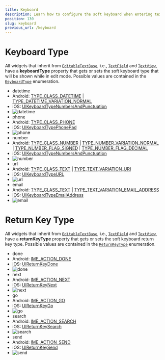 ```yaml
---
title: Keyboard
description: Learn how to configure the soft keyboard when entering text in a TextField or TextView.
position: 130
slug: keyboard
previous_url: /keyboard
---
```


# Keyboard Type
All widgets that inherit from [`EditableTextBase`](https://docs.nativescript.org/api-reference/classes/_ui_editor_text_base_.editabletextbase), i.e., [`TextField`](http://docs.nativescript.org/api-reference/classes/_ui_text_field_.textfield.html) and [`TextView`](http://docs.nativescript.org/api-reference/classes/_ui_text_view_.textview.html), have a **keyboardType** property that gets or sets the soft keyboard type that will be shown while in edit mode. Possible values are contained in the [`KeyboardType`](http://docs.nativescript.org/api-reference/modules/_ui_enums_.keyboardtype.html) enumeration.

- datetime
 - Android: [TYPE_CLASS_DATETIME](http://developer.android.com/reference/android/text/InputType.html#TYPE_CLASS_DATETIME) | [TYPE_DATETIME_VARIATION_NORMAL](http://developer.android.com/reference/android/text/InputType.html#TYPE_DATETIME_VARIATION_NORMAL)
 - iOS:  [UIKeyboardTypeNumbersAndPunctuation](https://developer.apple.com/library/ios/documentation/UIKit/Reference/UITextInputTraits_Protocol/index.html#//apple_ref/c/tdef/UIKeyboardType)
 - ![datetime](../img/modules/keyboard/datetime.png "datetime")
- phone
 - Android: [TYPE_CLASS_PHONE](http://developer.android.com/reference/android/text/InputType.html#TYPE_CLASS_PHONE)
 - iOS:  [UIKeyboardTypePhonePad](https://developer.apple.com/library/ios/documentation/UIKit/Reference/UITextInputTraits_Protocol/index.html#//apple_ref/c/tdef/UIKeyboardType)
 - ![phone](../img/modules/keyboard/phone.png "phone")
- number
 - Android: [TYPE_CLASS_NUMBER](http://developer.android.com/reference/android/text/InputType.html#TYPE_CLASS_NUMBER) | [TYPE_NUMBER_VARIATION_NORMAL](http://developer.android.com/intl/es/reference/android/text/InputType.html#TYPE_NUMBER_VARIATION_NORMAL) | [TYPE_NUMBER_FLAG_SIGNED](http://developer.android.com/reference/android/text/InputType.html#TYPE_NUMBER_FLAG_SIGNED) | [TYPE_NUMBER_FLAG_DECIMAL](http://developer.android.com/reference/android/text/InputType.html#TYPE_NUMBER_FLAG_DECIMAL)
 - iOS:  [UIKeyboardTypeNumbersAndPunctuation](https://developer.apple.com/library/ios/documentation/UIKit/Reference/UITextInputTraits_Protocol/index.html#//apple_ref/c/tdef/UIKeyboardType)
 - ![number](../img/modules/keyboard/number.png "number")
- url
 - Android: [TYPE_CLASS_TEXT](http://developer.android.com/reference/android/text/InputType.html#TYPE_CLASS_TEXT) | [TYPE_TEXT_VARIATION_URI](http://developer.android.com/reference/android/text/InputType.html#TYPE_TEXT_VARIATION_URI)
 - iOS:  [UIKeyboardTypeURL](https://developer.apple.com/library/ios/documentation/UIKit/Reference/UITextInputTraits_Protocol/index.html#//apple_ref/c/tdef/UIKeyboardType)
 - ![url](../img/modules/keyboard/url.png "url")
- email
 - Android: [TYPE_CLASS_TEXT](http://developer.android.com/reference/android/text/InputType.html#TYPE_CLASS_TEXT) | [TYPE_TEXT_VARIATION_EMAIL_ADDRESS](http://developer.android.com/reference/android/text/InputType.html#TYPE_TEXT_VARIATION_EMAIL_ADDRESS)
 - iOS:  [UIKeyboardTypeEmailAddress](https://developer.apple.com/library/ios/documentation/UIKit/Reference/UITextInputTraits_Protocol/index.html#//apple_ref/c/tdef/UIKeyboardType)
 - ![email](/img/modules/keyboard/email.png "email")

# Return Key Type
All widgets that inherit from [`EditableTextBase`](https://docs.nativescript.org/api-reference/classes/_ui_editor_text_base_.editabletextbase), i.e., [`TextField`](http://docs.nativescript.org/api-reference/classes/_ui_text_field_.textfield.html) and [`TextView`](http://docs.nativescript.org/api-reference/classes/_ui_text_view_.textview.html), have a **returnKeyType** property that gets or sets the soft keyboard return key type. Possible values are contained in the [`ReturnKeyType`](http://docs.nativescript.org/api-reference/modules/_ui_enums_.returnkeytype.html) enumeration.

- done
 - Android: [IME_ACTION_DONE](http://developer.android.com/reference/android/view/inputmethod/EditorInfo.html#IME_ACTION_DONE)
 - iOS: [UIReturnKeyDone](https://developer.apple.com/library/ios/documentation/UIKit/Reference/UITextInputTraits_Protocol/index.html#//apple_ref/c/tdef/UIReturnKeyType)
 - ![done](../img/modules/keyboard/done.png "done")
- next
 - Android: [IME_ACTION_NEXT](http://developer.android.com/reference/android/view/inputmethod/EditorInfo.html#IME_ACTION_NEXT)
 - iOS: [UIReturnKeyNext](https://developer.apple.com/library/ios/documentation/UIKit/Reference/UITextInputTraits_Protocol/index.html#//apple_ref/c/tdef/UIReturnKeyType)
 - ![next](../img/modules/keyboard/next.png "next")
- go
 - Android: [IME_ACTION_GO](http://developer.android.com/reference/android/view/inputmethod/EditorInfo.html#IME_ACTION_GO)
 - iOS: [UIReturnKeyGo](https://developer.apple.com/library/ios/documentation/UIKit/Reference/UITextInputTraits_Protocol/index.html#//apple_ref/c/tdef/UIReturnKeyType)
 - ![go](../img/modules/keyboard/go.png "go")
- search
 - Android: [IME_ACTION_SEARCH](http://developer.android.com/reference/android/view/inputmethod/EditorInfo.html#IME_ACTION_SEARCH)
 - iOS: [UIReturnKeySearch](https://developer.apple.com/library/ios/documentation/UIKit/Reference/UITextInputTraits_Protocol/index.html#//apple_ref/c/tdef/UIReturnKeyType)
 - ![search](../img/modules/keyboard/search.png "search")
- send
 - Android: [IME_ACTION_SEND](http://developer.android.com/reference/android/view/inputmethod/EditorInfo.html#IME_ACTION_SEND)
 - iOS: [UIReturnKeySend](https://developer.apple.com/library/ios/documentation/UIKit/Reference/UITextInputTraits_Protocol/index.html#//apple_ref/c/tdef/UIReturnKeyType)
 - ![send](../img/modules/keyboard/send.png "send")
